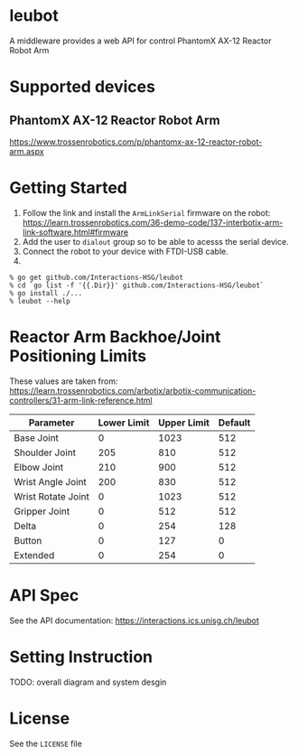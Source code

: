# leubot
A middleware provides a web API for control PhantomX AX-12 Reactor Robot Arm

# Supported devices
## PhantomX AX-12 Reactor Robot Arm
https://www.trossenrobotics.com/p/phantomx-ax-12-reactor-robot-arm.aspx

# Getting Started

1. Follow the link and install the `ArmLinkSerial` firmware on the robot: https://learn.trossenrobotics.com/36-demo-code/137-interbotix-arm-link-software.html#firmware
2. Add the user to `dialout` group so to be able to acesss the serial device.
3. Connect the robot to your device with FTDI-USB cable.
4. 
```
% go get github.com/Interactions-HSG/leubot
% cd `go list -f '{{.Dir}}' github.com/Interactions-HSG/leubot`
% go install ./...
% leubot --help
```

# Reactor Arm Backhoe/Joint Positioning Limits
These values are taken from: https://learn.trossenrobotics.com/arbotix/arbotix-communication-controllers/31-arm-link-reference.html

| Parameter          | Lower Limit | Upper Limit | Default |
| ------------------ | ----------- | ----------- | ------- |
| Base Joint         | 0           | 1023        | 512     |
| Shoulder Joint     | 205         | 810         | 512     |
| Elbow Joint        | 210         | 900         | 512     |
| Wrist Angle Joint  | 200         | 830         | 512     |
| Wrist Rotate Joint | 0           | 1023        | 512     |
| Gripper Joint      | 0           | 512         | 512     |
| Delta              | 0           | 254         | 128     |
| Button             | 0           | 127         | 0       |
| Extended           | 0           | 254         | 0       |

# API Spec
See the API documentation: https://interactions.ics.unisg.ch/leubot

# Setting Instruction
TODO: overall diagram and system desgin

# License
See the `LICENSE` file
